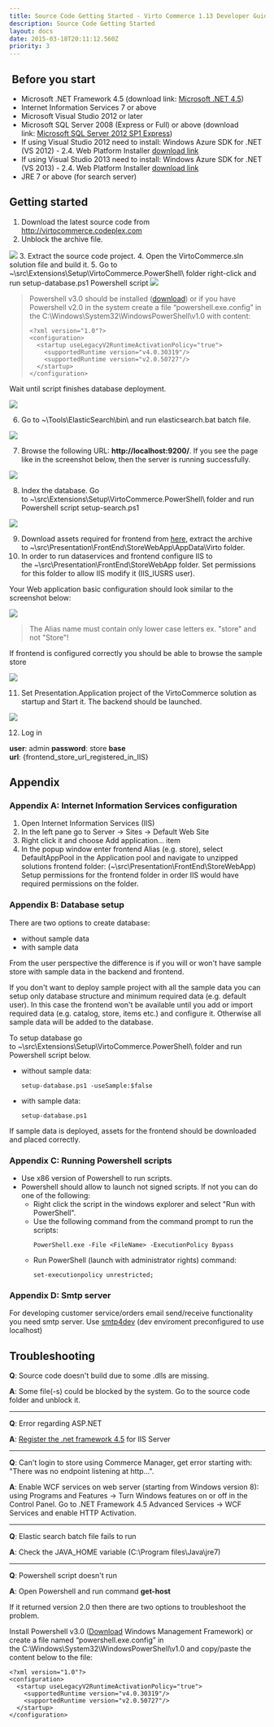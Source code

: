 ```yaml
---
title: Source Code Getting Started - Virto Commerce 1.13 Developer Guide
description: Source Code Getting Started
layout: docs
date: 2015-03-18T20:11:12.560Z
priority: 3
---
```

##  Before you start

* Microsoft .NET Framework 4.5 (download link: <a href="http://www.microsoft.com/en-us/download/details.aspx?id=30653" rel="nofollow">Microsoft .NET 4.5</a>)
* Internet Information Services 7 or above
* Microsoft Visual Studio 2012 or later
* Microsoft SQL Server 2008 (Express or Full) or above (download link: <a href="http://www.microsoft.com/en-us/download/details.aspx?id=35579" rel="nofollow">Microsoft SQL Server 2012 SP1 Express</a>)
* If using Visual Studio 2012 need to install: Windows Azure SDK for .NET (VS 2012) - 2.4. Web Platform Installer <a href="http://go.microsoft.com/fwlink/?LinkId=323511" rel="nofollow">download link</a>
* If using Visual Studio 2013 need to install: Windows Azure SDK for .NET (VS 2013) - 2.4. Web Platform Installer <a href="http://go.microsoft.com/fwlink/?LinkId=323510" rel="nofollow">download link</a>
* JRE 7 or above (for search server)

## Getting started

1. Download the latest source code from <a href="http://virtocommerce.codeplex.com" rel="nofollow">http://virtocommerce.codeplex.com</a>
2. Unblock the archive file.
  <img src="../../../../assets/images/docs/image2013-9-19_11_48_33.png" />
3. Extract the source code project.
4. Open the VirtoCommerce.sln solution file and build it.
5. Go to ~\src\Extensions\Setup\VirtoCommerce.PowerShell\ folder right-click and run setup-database.ps1 Powershell script
  <img src="../../../../assets/images/docs/image2013-9-19_12_0_47.png" />

> Powershell v3.0 should be installed (<a href="http://www.microsoft.com/en-us/download/details.aspx?id=34595" rel="nofollow">download</a>) or if you have Powershell v2.0 in the system create a file “powershell.exe.config” in the C:\Windows\System32\WindowsPowerShell\v1.0 with content:
> ```
> <?xml version="1.0"?> 
> <configuration> 
>   <startup useLegacyV2RuntimeActivationPolicy="true"> 
>     <supportedRuntime version="v4.0.30319"/> 
>     <supportedRuntime version="v2.0.50727"/> 
>   </startup> 
> </configuration>
> ```

Wait until script finishes database deployment.

<img src="../../../../assets/images/docs/image2013-9-19_12_39_27.png" />

6. Go to ~\Tools\ElasticSearch\bin\ and run elasticsearch.bat batch file.

<img src="../../../../assets/images/docs/image2013-9-19_12_43_46.png" />

7. Browse the following URL: **http://localhost:9200/**. If you see the page like in the screenshot below, then the server is running successfully.

<img src="../../../../assets/images/docs/image2013-9-19_12_46_14.png" />

8. Index the database. Go to ~\src\Extensions\Setup\VirtoCommerce.PowerShell\ folder and run Powershell script setup-search.ps1

<img src="../../../../assets/images/docs/image2013-9-19_16_33_22.png" />

9. Download assets required for frontend from <a href="https://virtocommerce.codeplex.com/releases/view/112289" rel="nofollow">here</a>, extract the archive to ~\src\Presentation\FrontEnd\StoreWebApp\AppData\Virto folder.
10. In order to run dataservices and frontend configure IIS to the ~\src\Presentation\FrontEnd\StoreWebApp folder. Set permissions for this folder to allow IIS modify it (IIS_IUSRS user).

Your Web application basic configuration should look similar to the screenshot below:

<img src="../../../../assets/images/docs/image2013-9-19_12_55_45.png" />

> The Alias name must contain only lower case letters ex. "store" and not "Store"!

If frontend is configured correctly you should be able to browse the sample store

<img src="../../../../assets/images/docs/image2013-9-19_13_1_27.png" />

11. Set Presentation.Application project of the VirtoCommerce solution as startup and Start it. The backend should be launched.

<img src="../../../../assets/images/docs/image2013-9-19_13_11_7.png" />

12. Log in

**user**: admin
**password**: store
**base url**: {frontend_store_url_registered_in_IIS}

## Appendix

### Appendix A: Internet Information Services configuration

1. Open Internet Information Services (IIS)
2. In the left pane go to Server -> Sites -> Default Web Site
3. Right click it and choose Add application… item
4. In the popup window enter frontend Alias (e.g. store), select DefaultAppPool in the Application pool and navigate to unzipped solutions frontend folder: (~\src\Presentation\FrontEnd\StoreWebApp) Setup permissions for the frontend folder in order IIS would have required permissions on the folder.

### Appendix B: Database setup

There are two options to create database:

* without sample data
* with sample data

From the user perspective the difference is if you will or won't have sample store with sample data in the backend and frontend.

If you don't want to deploy sample project with all the sample data you can setup only database structure and minimum required data (e.g. default user). In this case the frontend won't be available until you add or import required data (e.g. catalog, store, items etc.) and configure it. Otherwise all sample data will be added to the database.

To setup database go to ~\src\Extensions\Setup\VirtoCommerce.PowerShell\ folder and run Powershell script below.

* without sample data:
  ```
  setup-database.ps1 -useSample:$false
  ```
* with sample data:
  ```
  setup-database.ps1
  ```

If sample data is deployed, assets for the frontend should be downloaded and placed correctly.

### Appendix C: Running Powershell scripts

* Use x86 version of Powershell to run scripts.
* Powershell should allow to launch not signed scripts. If not you can do one of the following:
  * Right click the script in the windows explorer and select "Run with PowerShell".
  * Use the following command from the command prompt to run the scripts:
    ```
    PowerShell.exe -File <FileName> -ExecutionPolicy Bypass
    ```
  * Run PowerShell (launch with administrator rights) command:
    ```
    set-executionpolicy unrestricted;
    ```

### Appendix D: Smtp server

For developing customer service/orders email send/receive functionality you need smtp server. Use <a href="http://smtp4dev.codeplex.com/" rel="nofollow">smtp4dev</a> (dev enviroment preconfigured to use localhost)

## Troubleshooting

**Q**: Source code doesn't build due to some .dlls are missing.

**A**: Some file(-s) could be blocked by the system. Go to the source code folder and unblock it.

* * *

**Q**: Error regarding ASP.NET

**A**: <a href="http://stackoverflow.com/questions/13749138/asp-net-4-5-has-not-been-registered-on-the-web-server" rel="nofollow">Register the .net framework 4.5</a> for IIS Server

* * *

**Q**: Can't login to store using Commerce Manager, get error starting with: "There was no endpoint listening at http...".

**A**: Enable WCF services on web server (starting from Windows version 8): using Programs and Features -> Turn Windows features on or off in the Control Panel. Go to .NET Framework 4.5 Advanced Services -> WCF Services and enable HTTP Activation.

* * *

**Q**: Elastic search batch file fails to run

**A**: Check the JAVA_HOME variable (C:\Program files\Java\jre7)

* * *

**Q**: Powershell script doesn't run

**A**: Open Powershell and run command **get-host**

If it returned version 2.0 then there are two options to troubleshoot the problem.

Install Powershell v3.0 (<a href="http://www.microsoft.com/en-us/download/details.aspx?id=34595" rel="nofollow">Download</a> Windows Management Framework) or create a file named “powershell.exe.config” in the C:\Windows\System32\WindowsPowerShell\v1.0 and copy/paste the content below to the file:

```
<?xml version="1.0"?> 
<configuration> 
  <startup useLegacyV2RuntimeActivationPolicy="true"> 
    <supportedRuntime version="v4.0.30319"/> 
    <supportedRuntime version="v2.0.50727"/> 
  </startup> 
</configuration>
```